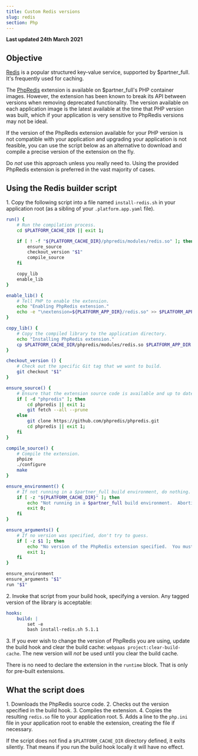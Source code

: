 ```yaml
---
title: Custom Redis versions
slug: redis
section: Php
---
```


**Last updated 24th March 2021**



## Objective  

[Redis](../../configuration-services/redis) is a popular structured key-value service, supported by $partner_full.  It's frequently used for caching.

The [PhpRedis](https://github.com/phpredis/phpredis) extension is available on $partner_full's PHP container images.  However, the extension has been known to break its API between versions when removing deprecated functionality.  The version available on each application image is the latest available at the time that PHP version was built, which if your application is very sensitive to PhpRedis versions may not be ideal.

If the version of the PhpRedis extension available for your PHP version is not compatible with your application and upgrading your application is not feasible, you can use the script below as an alternative to download and compile a precise version of the extension on the fly.

Do *not* use this approach unless you really need to.  Using the provided PhpRedis extension is preferred in the vast majority of cases.

## Using the Redis builder script

1\. Copy the following script into a file named `install-redis.sh` in your application root (as a sibling of your `.platform.app.yaml` file).

```bash
run() {
    # Run the compilation process.
    cd $PLATFORM_CACHE_DIR || exit 1;

    if [ ! -f "${PLATFORM_CACHE_DIR}/phpredis/modules/redis.so" ]; then
        ensure_source
        checkout_version "$1"
        compile_source
    fi

    copy_lib
    enable_lib
}

enable_lib() {
    # Tell PHP to enable the extension.
    echo "Enabling PhpRedis extension."
    echo -e "\nextension=${PLATFORM_APP_DIR}/redis.so" >> $PLATFORM_APP_DIR/php.ini
}

copy_lib() {
    # Copy the compiled library to the application directory.
    echo "Installing PhpRedis extension."
    cp $PLATFORM_CACHE_DIR/phpredis/modules/redis.so $PLATFORM_APP_DIR
}

checkout_version () {
    # Check out the specific Git tag that we want to build.
    git checkout "$1"
}

ensure_source() {
    # Ensure that the extension source code is available and up to date.
    if [ -d "phpredis" ]; then
        cd phpredis || exit 1;
        git fetch --all --prune
    else
        git clone https://github.com/phpredis/phpredis.git
        cd phpredis || exit 1;
    fi
}

compile_source() {
    # Compile the extension.
    phpize
    ./configure
    make
}

ensure_environment() {
    # If not running in a $partner_full build environment, do nothing.
    if [ -z "${PLATFORM_CACHE_DIR}" ]; then
        echo "Not running in a $partner_full build environment.  Aborting Redis installation."
        exit 0;
    fi
}

ensure_arguments() {
    # If no version was specified, don't try to guess.
    if [ -z $1 ]; then
        echo "No version of the PhpRedis extension specified.  You must specify a tagged version on the command line."
        exit 1;
    fi
}

ensure_environment
ensure_arguments "$1"
run "$1"
```

2\. Invoke that script from your build hook, specifying a version.  Any tagged version of the library is acceptable:

```yaml
hooks:
    build: |
        set -e
        bash install-redis.sh 5.1.1
```

3\. If you ever wish to change the version of PhpRedis you are using, update the build hook and clear the build cache: `webpaas project:clear-build-cache`.  The new version will *not* be used until you clear the build cache.

There is no need to declare the extension in the `runtime` block.  That is only for pre-built extensions.

## What the script does

1\. Downloads the PhpRedis source code.
2\. Checks out the version specified in the build hook.
3\. Compiles the extension.
4\. Copies the resulting `redis.so` file to your application root.
5\. Adds a line to the `php.ini` file in your application root to enable the extension, creating the file if necessary.

If the script does not find a `$PLATFORM_CACHE_DIR` directory defined, it exits silently.  That means if you run the build hook locally it will have no effect.
